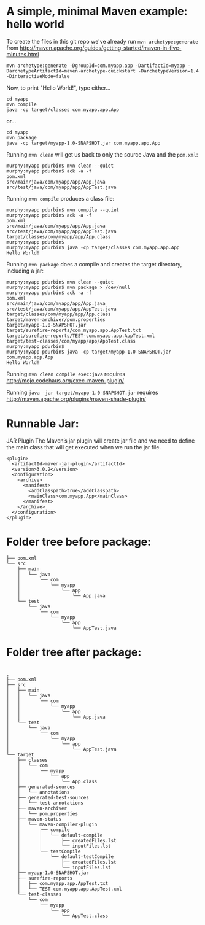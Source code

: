 # A simple, minimal Maven example: hello world

To create the files in this git repo we've already run `mvn archetype:generate` from http://maven.apache.org/guides/getting-started/maven-in-five-minutes.html
    
    mvn archetype:generate -DgroupId=com.myapp.app -DartifactId=myapp -DarchetypeArtifactId=maven-archetype-quickstart -DarchetypeVersion=1.4 -DinteractiveMode=false

Now, to print "Hello World!", type either...

    cd myapp
    mvn compile
    java -cp target/classes com.myapp.app.App

or...

    cd myapp
    mvn package
    java -cp target/myapp-1.0-SNAPSHOT.jar com.myapp.app.App

Running `mvn clean` will get us back to only the source Java and the `pom.xml`:

    murphy:myapp pdurbin$ mvn clean --quiet
    murphy:myapp pdurbin$ ack -a -f
    pom.xml
    src/main/java/com/myapp/app/App.java
    src/test/java/com/myapp/app/AppTest.java

Running `mvn compile` produces a class file:

    murphy:myapp pdurbin$ mvn compile --quiet
    murphy:myapp pdurbin$ ack -a -f
    pom.xml
    src/main/java/com/myapp/app/App.java
    src/test/java/com/myapp/app/AppTest.java
    target/classes/com/myapp/app/App.class
    murphy:myapp pdurbin$ 
    murphy:myapp pdurbin$ java -cp target/classes com.myapp.app.App
    Hello World!

Running `mvn package` does a compile and creates the target directory, including a jar:

    murphy:myapp pdurbin$ mvn clean --quiet
    murphy:myapp pdurbin$ mvn package > /dev/null
    murphy:myapp pdurbin$ ack -a -f
    pom.xml
    src/main/java/com/myapp/app/App.java
    src/test/java/com/myapp/app/AppTest.java
    target/classes/com/myapp/app/App.class
    target/maven-archiver/pom.properties
    target/myapp-1.0-SNAPSHOT.jar
    target/surefire-reports/com.myapp.app.AppTest.txt
    target/surefire-reports/TEST-com.myapp.app.AppTest.xml
    target/test-classes/com/myapp/app/AppTest.class
    murphy:myapp pdurbin$ 
    murphy:myapp pdurbin$ java -cp target/myapp-1.0-SNAPSHOT.jar com.myapp.app.App
    Hello World!

Running `mvn clean compile exec:java` requires http://mojo.codehaus.org/exec-maven-plugin/

Running `java -jar target/myapp-1.0-SNAPSHOT.jar` requires http://maven.apache.org/plugins/maven-shade-plugin/

# Runnable Jar:
JAR Plugin
The Maven’s jar plugin will create jar file and we need to define the main class that will get executed when we run the jar file.
```
<plugin>
  <artifactId>maven-jar-plugin</artifactId>
  <version>3.0.2</version>
  <configuration>
    <archive>
      <manifest>
        <addClasspath>true</addClasspath>
        <mainClass>com.myapp.App</mainClass>
      </manifest>
    </archive>
  </configuration>
</plugin>
```


# Folder tree before package:
```
├── pom.xml
└── src
    ├── main
    │   └── java
    │       └── com
    │           └── myapp
    │               └── app
    │                   └── App.java
    └── test
        └── java
            └── com
                └── myapp
                    └── app
                        └── AppTest.java

```
# Folder tree after package:
```

.
├── pom.xml
├── src
│   ├── main
│   │   └── java
│   │       └── com
│   │           └── myapp
│   │               └── app
│   │                   └── App.java
│   └── test
│       └── java
│           └── com
│               └── myapp
│                   └── app
│                       └── AppTest.java
└── target
    ├── classes
    │   └── com
    │       └── myapp
    │           └── app
    │               └── App.class
    ├── generated-sources
    │   └── annotations
    ├── generated-test-sources
    │   └── test-annotations
    ├── maven-archiver
    │   └── pom.properties
    ├── maven-status
    │   └── maven-compiler-plugin
    │       ├── compile
    │       │   └── default-compile
    │       │       ├── createdFiles.lst
    │       │       └── inputFiles.lst
    │       └── testCompile
    │           └── default-testCompile
    │               ├── createdFiles.lst
    │               └── inputFiles.lst
    ├── myapp-1.0-SNAPSHOT.jar
    ├── surefire-reports
    │   ├── com.myapp.app.AppTest.txt
    │   └── TEST-com.myapp.app.AppTest.xml
    └── test-classes
        └── com
            └── myapp
                └── app
                    └── AppTest.class
```